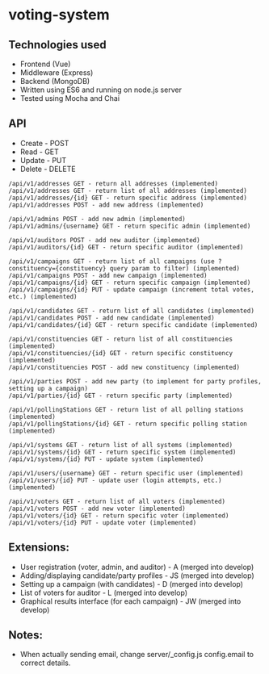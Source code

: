 # voting-system
## Technologies used
* Frontend (Vue)
* Middleware (Express)
* Backend (MongoDB)
* Written using ES6 and running on node.js server
* Tested using Mocha and Chai

## API
* Create - POST
* Read - GET
* Update - PUT
* Delete - DELETE
```
/api/v1/addresses GET - return all addresses (implemented)
/api/v1/addresses GET - return list of all addresses (implemented)
/api/v1/addresses/{id} GET - return specific address (implemented)
/api/v1/addresses POST - add new address (implemented)

/api/v1/admins POST - add new admin (implemented)
/api/v1/admins/{username} GET - return specific admin (implemented)

/api/v1/auditors POST - add new auditor (implemented)
/api/v1/auditors/{id} GET - return specific auditor (implemented)

/api/v1/campaigns GET - return list of all campaigns (use ?constituency={constituency} query param to filter) (implemented)
/api/v1/campaigns POST - add new campaign (implemented)
/api/v1/campaigns/{id} GET - return specific campaign (implemented)
/api/v1/campaigns/{id} PUT - update campaign (increment total votes, etc.) (implemented)

/api/v1/candidates GET - return list of all candidates (implemented)
/api/v1/candidates POST - add new candidate (implemented)
/api/v1/candidates/{id} GET - return specific candidate (implemented)

/api/v1/constituencies GET - return list of all constituencies (implemented)
/api/v1/constituencies/{id} GET - return specific constituency (implemented)
/api/v1/constituencies POST - add new constituency (implemented)

/api/v1/parties POST - add new party (to implement for party profiles, setting up a campaign)
/api/v1/parties/{id} GET - return specific party (implemented)

/api/v1/pollingStations GET - return list of all polling stations (implemented)
/api/v1/pollingStations/{id} GET - return specific polling station (implemented)

/api/v1/systems GET - return list of all systems (implemented)
/api/v1/systems/{id} GET - return specific system (implemented)
/api/v1/systems/{id} PUT - update system (implemented)

/api/v1/users/{username} GET - return specific user (implemented)
/api/v1/users/{id} PUT - update user (login attempts, etc.) (implemented)

/api/v1/voters GET - return list of all voters (implemented)
/api/v1/voters POST - add new voter (implemented)
/api/v1/voters/{id} GET - return specific voter (implemented)
/api/v1/voters/{id} PUT - update voter (implemented)
```

## Extensions:
* User registration (voter, admin, and auditor) - A (merged into develop)
* Adding/displaying candidate/party profiles - JS (merged into develop)
* Setting up a campaign (with candidates) - D (merged into develop)
* List of voters for auditor - L (merged into develop)
* Graphical results interface (for each campaign) - JW (merged into develop)

## Notes:
* When actually sending email, change server/_config.js config.email to correct details.
